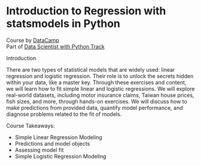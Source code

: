 # Introduction to Regression with statsmodels in Python

Course by [DataCamp](https://app.datacamp.com/learn/courses/introduction-to-regression-with-statsmodels-in-python)  
Part of [Data Scientist with Python Track](https://app.datacamp.com/learn/career-tracks/data-scientist-with-python)  
  
Introduction  

There are two types of statistical models that are widely used: linear regression and logistic regression. Their role is to unlock the secrets hidden within your data, like a master key. Through these exercises and content, we will learn how to fit simple linear and logistic regressions. We will explore real-world datasets, including motor insurance claims, Taiwan house prices, fish sizes, and more, through hands-on exercises. We will discuss how to make predictions from provided data, quantify model performance, and diagnose problems related to the fit of models.

Course Takeaways:

* Simple Linear Regression Modeling 
* Predictions and model objects
* Assessing model fit
* Simple Logistic Regression Modeling
